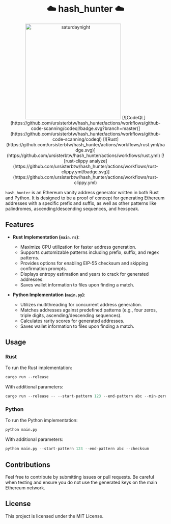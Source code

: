 <div align="center">
  <h1>☁️ hash_hunter ☁️</h1>
  <img src="./saturdaynight.gif" width="300" alt="saturdaynight">
  [![CodeQL](https://github.com/ursisterbtw/hash_hunter/actions/workflows/github-code-scanning/codeql/badge.svg?branch=master)](https://github.com/ursisterbtw/hash_hunter/actions/workflows/github-code-scanning/codeql)
  [![Rust](https://github.com/ursisterbtw/hash_hunter/actions/workflows/rust.yml/badge.svg)](https://github.com/ursisterbtw/hash_hunter/actions/workflows/rust.yml)
  [![rust-clippy analyze](https://github.com/ursisterbtw/hash_hunter/actions/workflows/rust-clippy.yml/badge.svg)](https://github.com/ursisterbtw/hash_hunter/actions/workflows/rust-clippy.yml)
</div>

`hash_hunter` is an Ethereum vanity address generator written in both Rust and Python. It is designed to be a proof of concept for generating Ethereum addresses with a specific prefix and suffix, as well as other patterns like palindromes, ascending/descending sequences, and hexspeak.

## Features

- **Rust Implementation (`main.rs`)**:
  - Maximize CPU utilization for faster address generation.
  - Supports customizable patterns including prefix, suffix, and regex patterns.
  - Provides options for enabling EIP-55 checksum and skipping confirmation prompts.
  - Displays entropy estimation and years to crack for generated addresses.
  - Saves wallet information to files upon finding a match.

- **Python Implementation (`main.py`)**:
  - Utilizes multithreading for concurrent address generation.
  - Matches addresses against predefined patterns (e.g., four zeros, triple digits, ascending/descending sequences).
  - Calculates rarity scores for generated addresses.
  - Saves wallet information to files upon finding a match.

## Usage

### Rust

To run the Rust implementation:

```rust
cargo run --release
```

With additional parameters:

```rust
cargo run --release -- --start-pattern 123 --end-pattern abc --min-zeros 5
```

### Python

To run the Python implementation:

```python
python main.py
```

With additional parameters:

```python
python main.py --start-pattern 123 --end-pattern abc --checksum
```

## Contributions

Feel free to contribute by submitting issues or pull requests. Be careful when testing and ensure you do not use the generated keys on the main Ethereum network.

## License

This project is licensed under the MIT License.
